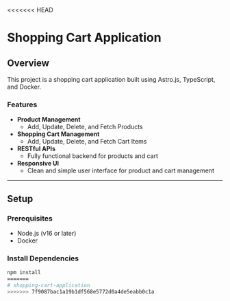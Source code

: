 <<<<<<< HEAD
# Shopping Cart Application

## Overview
This project is a shopping cart application built using Astro.js, TypeScript, and Docker.

### Features
- **Product Management**
  - Add, Update, Delete, and Fetch Products
- **Shopping Cart Management**
  - Add, Update, Delete, and Fetch Cart Items
- **RESTful APIs**
  - Fully functional backend for products and cart
- **Responsive UI**
  - Clean and simple user interface for product and cart management

---

## Setup

### Prerequisites
- Node.js (v16 or later)
- Docker

### Install Dependencies
```bash
npm install
=======
# shopping-cart-application
>>>>>>> 7f9087bac1a19b1df568e5772d0a4de5eabb0c1a
